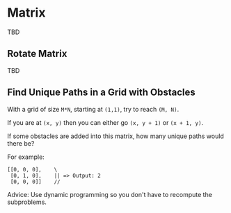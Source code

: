# Matrix

TBD

## Rotate Matrix

TBD

## Find Unique Paths in a Grid with Obstacles
With a grid of size `M*N`, starting at `(1,1)`, try  to reach 
`(M, N)`. 

If you are at `(x, y)` then you can either go `(x, y + 1)` or `(x + 1, y)`.

If some obstacles are added into this matrix, how many unique paths would there be?

For example:
```
[[0, 0, 0],    \
 [0, 1, 0],    || => Output: 2
 [0, 0, 0]]    //
```

Advice: Use dynamic programming so you don't have to recompute the subproblems.
